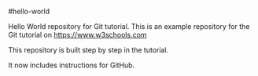 #hello-world

Hello World repository for Git tutorial.
This is an example repository for the Git tutorial on https://www.w3schools.com

This repository is built step by step in the tutorial.

It now includes instructions for GitHub.
